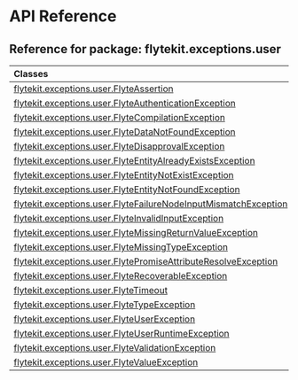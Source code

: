 # API Reference

## Reference for package: flytekit.exceptions.user

| Classes  |
| :------------- |
| [flytekit.exceptions.user.FlyteAssertion](flytekit_exceptions_user_flyteassertion) |
| [flytekit.exceptions.user.FlyteAuthenticationException](flytekit_exceptions_user_flyteauthenticationexception) |
| [flytekit.exceptions.user.FlyteCompilationException](flytekit_exceptions_user_flytecompilationexception) |
| [flytekit.exceptions.user.FlyteDataNotFoundException](flytekit_exceptions_user_flytedatanotfoundexception) |
| [flytekit.exceptions.user.FlyteDisapprovalException](flytekit_exceptions_user_flytedisapprovalexception) |
| [flytekit.exceptions.user.FlyteEntityAlreadyExistsException](flytekit_exceptions_user_flyteentityalreadyexistsexception) |
| [flytekit.exceptions.user.FlyteEntityNotExistException](flytekit_exceptions_user_flyteentitynotexistexception) |
| [flytekit.exceptions.user.FlyteEntityNotFoundException](flytekit_exceptions_user_flyteentitynotfoundexception) |
| [flytekit.exceptions.user.FlyteFailureNodeInputMismatchException](flytekit_exceptions_user_flytefailurenodeinputmismatchexception) |
| [flytekit.exceptions.user.FlyteInvalidInputException](flytekit_exceptions_user_flyteinvalidinputexception) |
| [flytekit.exceptions.user.FlyteMissingReturnValueException](flytekit_exceptions_user_flytemissingreturnvalueexception) |
| [flytekit.exceptions.user.FlyteMissingTypeException](flytekit_exceptions_user_flytemissingtypeexception) |
| [flytekit.exceptions.user.FlytePromiseAttributeResolveException](flytekit_exceptions_user_flytepromiseattributeresolveexception) |
| [flytekit.exceptions.user.FlyteRecoverableException](flytekit_exceptions_user_flyterecoverableexception) |
| [flytekit.exceptions.user.FlyteTimeout](flytekit_exceptions_user_flytetimeout) |
| [flytekit.exceptions.user.FlyteTypeException](flytekit_exceptions_user_flytetypeexception) |
| [flytekit.exceptions.user.FlyteUserException](flytekit_exceptions_user_flyteuserexception) |
| [flytekit.exceptions.user.FlyteUserRuntimeException](flytekit_exceptions_user_flyteuserruntimeexception) |
| [flytekit.exceptions.user.FlyteValidationException](flytekit_exceptions_user_flytevalidationexception) |
| [flytekit.exceptions.user.FlyteValueException](flytekit_exceptions_user_flytevalueexception) |
